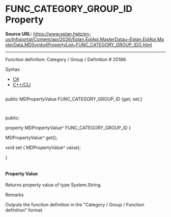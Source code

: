 # FUNC_CATEGORY_GROUP_ID Property

**Source URL:** https://www.eplan.help/en-us/Infoportal/Content/api/2026/Eplan.EplApi.MasterDatau~Eplan.EplApi.MasterData.MDSymbolPropertyList~FUNC_CATEGORY_GROUP_ID().html

---

Function definition: Category / Group / Definition # 20188.

Syntax

- [C#](#i-syntax-CS)
- [C++/CLI](#i-syntax-CPP2005)

```
```
public MDPropertyValue FUNC_CATEGORY_GROUP_ID {get; set;}
```
```

```
```
public:

property MDPropertyValue^ FUNC_CATEGORY_GROUP_ID {

   MDPropertyValue^ get();

   void set (    MDPropertyValue^ value);

}
```
```

#### Property Value

Returns property value of type System.String.

Remarks

Outputs the function definition in the "Category / Group / Function definition" format.
